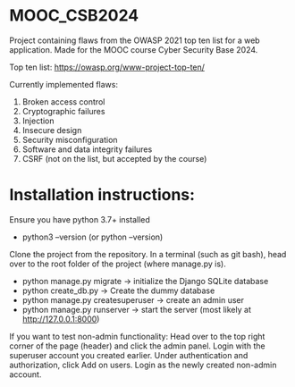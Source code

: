 # MOOC_CSB2024
Project containing flaws from the OWASP 2021 top ten list for a web application. Made for the MOOC course Cyber Security Base 2024.

Top ten list: https://owasp.org/www-project-top-ten/
 
Currently implemented flaws:
1. Broken access control
2. Cryptographic failures
3. Injection
4. Insecure design
5. Security misconfiguration
6. Software and data integrity failures
7. CSRF (not on the list, but accepted by the course)

# Installation instructions:
Ensure you have python 3.7+ installed
- python3 –version (or python –version)

Clone the project from the repository. In a terminal (such as git bash), head over to the root folder of the project (where manage.py is).

- python manage.py migrate -> initialize the Django SQLite database
- python create_db.py -> Create the dummy database
- python manage.py createsuperuser -> create an admin user
- python manage.py runserver -> start the server (most likely at http://127.0.0.1:8000)

If you want to test non-admin functionality: Head over to the top right corner of the page (header) and click the admin panel. Login with the superuser account you created earlier. Under authentication and authorization, click Add on users. Login as the newly created non-admin account.
